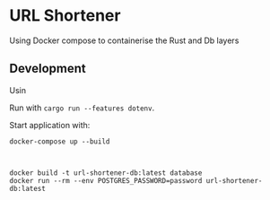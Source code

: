 # URL Shortener

Using Docker compose to containerise the Rust and Db layers

## Development

Usin





Run with `cargo run --features dotenv`.

Start application with:

```shell
docker-compose up --build



docker build -t url-shortener-db:latest database
docker run --rm --env POSTGRES_PASSWORD=password url-shortener-db:latest
```
